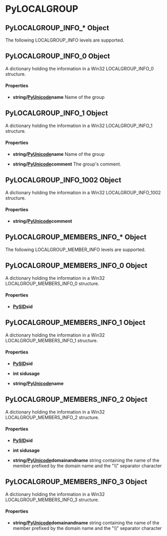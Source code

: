 # PyLOCALGROUP

## PyLOCALGROUP\_INFO\_\* Object

The following LOCALGROUP\_INFO levels are supported\.


## PyLOCALGROUP\_INFO\_0 Object

A dictionary holding the information in a Win32 LOCALGROUP\_INFO\_0 structure\.

#### Properties

  -  **string/[PyUnicode](#pyunicode)name** 
    Name of the group

## PyLOCALGROUP\_INFO\_1 Object

A dictionary holding the information in a Win32 LOCALGROUP\_INFO\_1 structure\.

#### Properties

  -  **string/[PyUnicode](#pyunicode)name** 
    Name of the group

  -  **string/[PyUnicode](#pyunicode)comment** 
    The group's comment\.

## PyLOCALGROUP\_INFO\_1002 Object

A dictionary holding the information in a Win32 LOCALGROUP\_INFO\_1002 structure\.

#### Properties

  -  **string/[PyUnicode](#pyunicode)comment** 
    

## PyLOCALGROUP\_MEMBERS\_INFO\_\* Object

The following LOCALGROUP\_MEMBER\_INFO levels are supported\.


## PyLOCALGROUP\_MEMBERS\_INFO\_0 Object

A dictionary holding the information in a Win32 LOCALGROUP\_MEMBERS\_INFO\_0 structure\.

#### Properties

  -  **[PySID](#pysid)sid** 
    

## PyLOCALGROUP\_MEMBERS\_INFO\_1 Object

A dictionary holding the information in a Win32 LOCALGROUP\_MEMBERS\_INFO\_1 structure\.

#### Properties

  -  **[PySID](#pysid)sid** 
    

  -  **int sidusage** 
    

  -  **string/[PyUnicode](#pyunicode)name** 
    

## PyLOCALGROUP\_MEMBERS\_INFO\_2 Object

A dictionary holding the information in a Win32 LOCALGROUP\_MEMBERS\_INFO\_2 structure\.

#### Properties

  -  **[PySID](#pysid)sid** 
    

  -  **int sidusage** 
    

  -  **string/[PyUnicode](#pyunicode)domainandname** 
    string containing the name of the member prefixed by the domain name and the "\\\\" separator character

## PyLOCALGROUP\_MEMBERS\_INFO\_3 Object

A dictionary holding the information in a Win32 LOCALGROUP\_MEMBERS\_INFO\_3 structure\.

#### Properties

  -  **string/[PyUnicode](#pyunicode)domainandname** 
    string containing the name of the member prefixed by the domain name and the "\\\\" separator character
